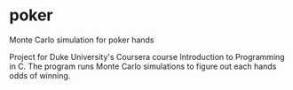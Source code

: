 # poker
Monte Carlo simulation for poker hands

Project for Duke University's Coursera course Introduction to Programming in C.
The program runs Monte Carlo simulations to figure out each hands odds of winning.

